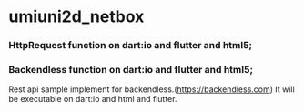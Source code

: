 # umiuni2d_netbox

### HttpRequest function on dart:io and flutter and html5;
### Backendless function on dart:io and flutter and html5;
  Rest api sample implement for backendless.(https://backendless.com)
  It will be executable on dart:io and html and flutter.
